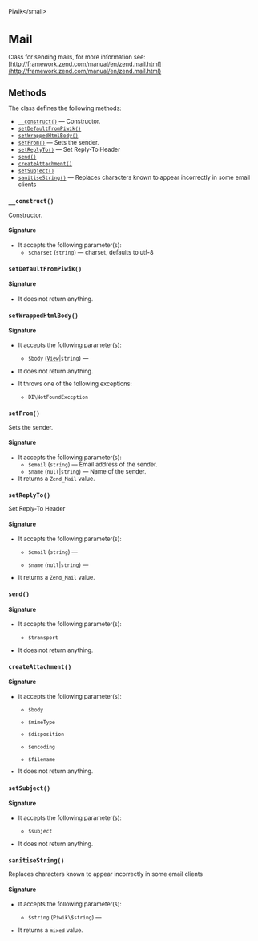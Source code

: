 <small>Piwik\</small>

Mail
====

Class for sending mails, for more information see: [http://framework.zend.com/manual/en/zend.mail.html](http://framework.zend.com/manual/en/zend.mail.html)

Methods
-------

The class defines the following methods:

- [`__construct()`](#__construct) &mdash; Constructor.
- [`setDefaultFromPiwik()`](#setdefaultfrompiwik)
- [`setWrappedHtmlBody()`](#setwrappedhtmlbody)
- [`setFrom()`](#setfrom) &mdash; Sets the sender.
- [`setReplyTo()`](#setreplyto) &mdash; Set Reply-To Header
- [`send()`](#send)
- [`createAttachment()`](#createattachment)
- [`setSubject()`](#setsubject)
- [`sanitiseString()`](#sanitisestring) &mdash; Replaces characters known to appear incorrectly in some email clients

<a name="__construct" id="__construct"></a>
<a name="__construct" id="__construct"></a>
### `__construct()`

Constructor.

#### Signature

-  It accepts the following parameter(s):
    - `$charset` (`string`) &mdash;
       charset, defaults to utf-8

<a name="setdefaultfrompiwik" id="setdefaultfrompiwik"></a>
<a name="setDefaultFromPiwik" id="setDefaultFromPiwik"></a>
### `setDefaultFromPiwik()`

#### Signature

- It does not return anything.

<a name="setwrappedhtmlbody" id="setwrappedhtmlbody"></a>
<a name="setWrappedHtmlBody" id="setWrappedHtmlBody"></a>
### `setWrappedHtmlBody()`

#### Signature

-  It accepts the following parameter(s):
    - `$body` ([`View`](../Piwik/View.md)|`string`) &mdash;
      
- It does not return anything.
- It throws one of the following exceptions:
    - `DI\NotFoundException`

<a name="setfrom" id="setfrom"></a>
<a name="setFrom" id="setFrom"></a>
### `setFrom()`

Sets the sender.

#### Signature

-  It accepts the following parameter(s):
    - `$email` (`string`) &mdash;
       Email address of the sender.
    - `$name` (`null`|`string`) &mdash;
       Name of the sender.
- It returns a `Zend_Mail` value.

<a name="setreplyto" id="setreplyto"></a>
<a name="setReplyTo" id="setReplyTo"></a>
### `setReplyTo()`

Set Reply-To Header

#### Signature

-  It accepts the following parameter(s):
    - `$email` (`string`) &mdash;
      
    - `$name` (`null`|`string`) &mdash;
      
- It returns a `Zend_Mail` value.

<a name="send" id="send"></a>
<a name="send" id="send"></a>
### `send()`

#### Signature

-  It accepts the following parameter(s):
    - `$transport`
      
- It does not return anything.

<a name="createattachment" id="createattachment"></a>
<a name="createAttachment" id="createAttachment"></a>
### `createAttachment()`

#### Signature

-  It accepts the following parameter(s):
    - `$body`
      
    - `$mimeType`
      
    - `$disposition`
      
    - `$encoding`
      
    - `$filename`
      
- It does not return anything.

<a name="setsubject" id="setsubject"></a>
<a name="setSubject" id="setSubject"></a>
### `setSubject()`

#### Signature

-  It accepts the following parameter(s):
    - `$subject`
      
- It does not return anything.

<a name="sanitisestring" id="sanitisestring"></a>
<a name="sanitiseString" id="sanitiseString"></a>
### `sanitiseString()`

Replaces characters known to appear incorrectly in some email clients

#### Signature

-  It accepts the following parameter(s):
    - `$string` (`Piwik\$string`) &mdash;
      
- It returns a `mixed` value.

